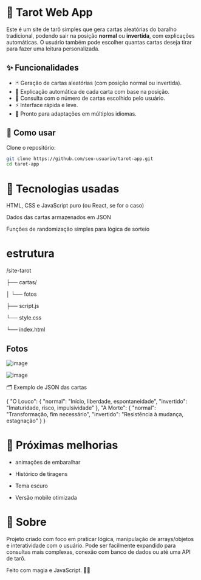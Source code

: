 # 🔮 Tarot Web App

Este é um site de tarô simples que gera cartas aleatórias do baralho tradicional, podendo sair na posição **normal** ou **invertida**, com explicações automáticas. O usuário também pode escolher quantas cartas deseja tirar para fazer uma leitura personalizada.

## ✨ Funcionalidades

- 🃏 Geração de cartas aleatórias (com posição normal ou invertida).
- 📖 Explicação automática de cada carta com base na posição.
- 🔢 Consulta com o número de cartas escolhido pelo usuário.
- ⚡ Interface rápida e leve.
- 💬 Pronto para adaptações em múltiplos idiomas.

## 🚀 Como usar

Clone o repositório:

```bash
git clone https://github.com/seu-usuario/tarot-app.git
cd tarot-app
```

# 🧠 Tecnologias usadas
HTML, CSS e JavaScript puro (ou React, se for o caso)

Dados das cartas armazenados em JSON

Funções de randomização simples para lógica de sorteio

# estrutura

/site-tarot

  ├── cartas/
  
  │   └── fotos
  
  ├── script.js
  
  └── style.css
  
  └── index.html

## Fotos
![image](https://github.com/user-attachments/assets/164548c4-fe0b-42b0-8064-d03c5b7c83d6)

![image](https://github.com/user-attachments/assets/69b5fb6b-af61-4408-bb78-8fcc23929f38)

🗂 Exemplo de JSON das cartas

{
  "O Louco": {
    "normal": "Início, liberdade, espontaneidade",
    "invertido": "Imaturidade, risco, impulsividade"
  },
  "A Morte": {
    "normal": "Transformação, fim necessário",
    "invertido": "Resistência à mudança, estagnação"
  }
}

# 📌 Próximas melhorias

- animações de embaralhar

- Histórico de tiragens

- Tema escuro

- Versão mobile otimizada

# 🧙 Sobre
Projeto criado com foco em praticar lógica, manipulação de arrays/objetos e interatividade com o usuário.
Pode ser facilmente expandido para consultas mais complexas, conexão com banco de dados ou até uma API de tarô.

Feito com magia e JavaScript. 🔮✨
